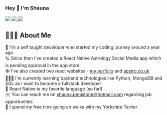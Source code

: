 ### Hey 👋 I'm Shauna 
![](https://komarev.com/ghpvc/?username=shaunapenistone&color=ff69b4&style=plastic)
<a href="https://www.linkedin.com/in/shauna-penistone-aa3437174/">
  <img src="{https://img.shields.io/badge/LinkedIn-0077B5?style=for-the-badge&logo=linkedin&logoColor=white}" />
 </a>
<a href="https://www.codewars.com/users/shauna">
  <img src="{https://img.shields.io/badge/Codewars-B1361E?style=for-the-badge&logo=Codewars&logoColor=white}" />
</a>


## 👩🏻‍💻 About Me 
🚀 I'm a self taught developer who started my coding journey around a year ago
<br>
🪐 Since then I've created a React Native Astrology Social Media app which is pending approval in the app store 
<br>
🕸 I've also created two react websites - <a href="">my porfolio</a> and <a href="">apstro.co.uk</a>
<br>
🙇🏻‍♀️ I'm currently learning backend technologies like Python, MongoDB and SQL as I want to become a fullstack developer 
<br>
🤍 React Native is my favorite language (so far!) 
<br>
✉️ You can reach me on shauna.penistone@hotmail.com regarding job opportunities 
<br>
🐶 I spend my free time going on walks with my Yorkshire Terrier 


